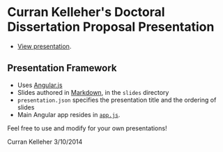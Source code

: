 # Curran Kelleher's Doctoral Dissertation Proposal Presentation

* [View presentation](http://curran.github.io/phd/proposal/presentation/).

## Presentation Framework

 * Uses [Angular.js](http://angularjs.org/)
 * Slides authored in [Markdown](http://en.wikipedia.org/wiki/Markdown), in the `slides` directory
 * `presentation.json` specifies the presentation title and the ordering of slides
 * Main Angular app resides in [`app.js`](https://github.com/curran/phd/blob/gh-pages/proposal/presentation/js/app.js).

Feel free to use and modify for your own presentations!

Curran Kelleher 3/10/2014

